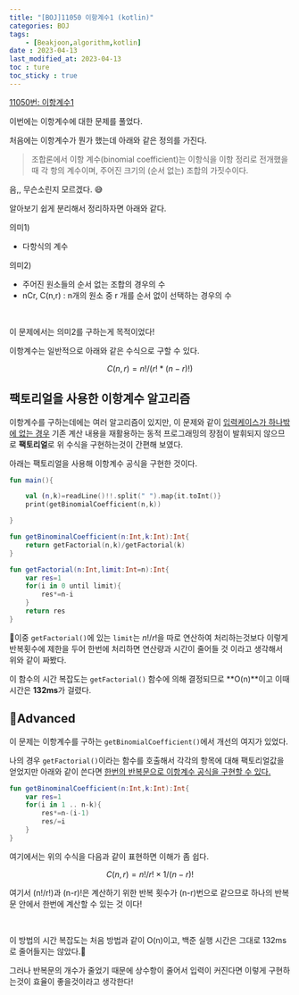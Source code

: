 ```yaml
---
title: "[BOJ]11050 이항계수1 (kotlin)"
categories: BOJ
tags:
    - [Beakjoon,algorithm,kotlin]
date : 2023-04-13
last_modified_at: 2023-04-13
toc : ture
toc_sticky : true
---
```


[11050번: 이항계수1](https://www.acmicpc.net/problem/11050)

이번에는 이항계수에 대한 문제를 풀었다.

처음에는 이항계수가 뭔가 했는데 아래와 같은 정의를 가진다.

> 조합론에서 이항 계수(binomial coefficient)는 이항식을 이항 정리로 전개했을 때 각 항의 계수이며, 주어진 크기의 (순서 없는) 조합의 가짓수이다.

음,, 무슨소린지 모르겠다. 😅

알아보기 쉽게 분리해서 정리하자면 아래와 같다.

의미1)

- 다항식의 계수

의미2) 

- 주어진 원소들의 순서 없는 조합의 경우의 수
- nCr, C(n,r) : n개의 원소 중 r 개를 순서 없이 선택하는 경우의 수

<br>

이 문제에서는 의미2를 구하는게 목적이었다!

이항계수는 일반적으로 아래와 같은 수식으로 구할 수 있다.

$$
C(n,r)=n!/(r!*(n-r)!)
$$

## 팩토리얼을 사용한 이항계수 알고리즘

이항계수를 구하는데에는 여러 알고리즘이 있지만, 이 문제와 같이 <U>입력케이스가 하나밖에 없는 경우</U> 기존 계산 내용을 재활용하는 동적 프로그래밍의 장점이 발휘되지 않으므로 **팩토리얼**로 위 수식을 구현하는것이 간편해 보였다.

아래는 팩토리얼을 사용해 이항계수 공식을 구현한 것이다.

```kotlin
fun main(){

    val (n,k)=readLine()!!.split(" ").map{it.toInt()}
    print(getBinomialCoefficient(n,k))

}

fun getBinominalCoefficient(n:Int,k:Int):Int{
    return getFactorial(n,k)/getFactorial(k)
}

fun getFactorial(n:Int,limit:Int=n):Int{
    var res=1
    for(i in 0 until limit){
        res*=n-i
    }
    return res
}
```

🤔이중 `getFactorial()`에 있는 `limit`는 $n!/r!$을 따로 연산하여 처리하는것보다 이렇게 반복횟수에 제한을 두어 한번에 처리하면 연산량과 시간이 줄어들 것 이라고 생각해서 위와 같이 짜봤다.

이 함수의 시간 복잡도는 `getFactorial()` 함수에 의해 결정되므로 **O(n)**이고 이때 시간은 **132ms**가 걸렸다.

## 🚀Advanced

이 문제는 이항계수를 구하는 `getBinomialCoefficient()`에서 개선의 여지가 있었다.

나의 경우 `getFactorial()`이라는 함수를 호출해서 각각의 항목에 대해 팩토리얼값을 얻었지만 아래와 같이 쓴다면 <U>한번의 반복문으로 이항계수 공식을 구현할 수 있다.</U>

```kotlin
fun getBinominalCoefficient(n:Int,k:Int):Int{
	var res=1
	for(i in 1 .. n-k){
		res*=n-(i-1)
		res/=i
	}
}
```

여기에서는 위의 수식을 다음과 같이 표현하면 이해가 좀 쉽다.

$$
C(n,r)=n!/r!  ×  1/(n-r)!
$$

여기서 (n!/r!)과 (n-r)!은 계산하기 위한 반복 횟수가 (n-r)번으로  같으므로 하나의 반복문 안에서 한번에 계산할 수 있는 것 이다!

<br>

이 방법의 시간 복잡도는 처음 방법과 같이 O(n)이고, 백준 실행 시간은 그대로 132ms로 줄어들지는 않았다.🥲 

그러나 반복문의 개수가 줄었기 때문에 상수항이 줄어서 입력이 커진다면 이렇게 구현하는것이 효율이 좋을것이라고 생각한다!
